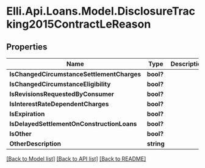 # Elli.Api.Loans.Model.DisclosureTracking2015ContractLeReason
## Properties

Name | Type | Description | Notes
------------ | ------------- | ------------- | -------------
**IsChangedCircumstanceSettlementCharges** | **bool?** |  | [optional] 
**IsChangedCircumstanceEligibility** | **bool?** |  | [optional] 
**IsRevisionsRequestedByConsumer** | **bool?** |  | [optional] 
**IsInterestRateDependentCharges** | **bool?** |  | [optional] 
**IsExpiration** | **bool?** |  | [optional] 
**IsDelayedSettlementOnConstructionLoans** | **bool?** |  | [optional] 
**IsOther** | **bool?** |  | [optional] 
**OtherDescription** | **string** |  | [optional] 

[[Back to Model list]](../README.md#documentation-for-models) [[Back to API list]](../README.md#documentation-for-api-endpoints) [[Back to README]](../README.md)

